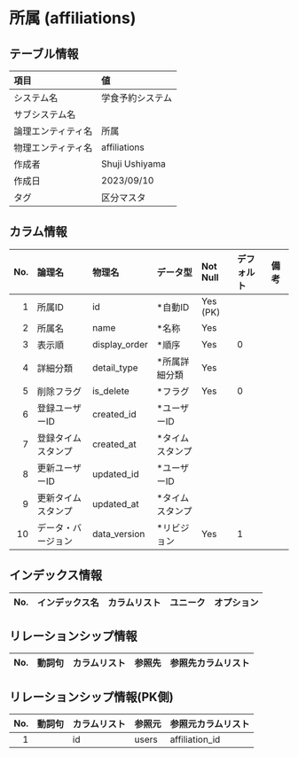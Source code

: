 # 所属 (affiliations)

## テーブル情報

| 項目                           | 値                                                                                                   |
|:-------------------------------|:-----------------------------------------------------------------------------------------------------|
| システム名                     | 学食予約システム                                                                                     |
| サブシステム名                 |                                                                                                      |
| 論理エンティティ名             | 所属                                                                                                 |
| 物理エンティティ名             | affiliations                                                                                         |
| 作成者                         | Shuji Ushiyama                                                                                       |
| 作成日                         | 2023/09/10                                                                                           |
| タグ                           | 区分マスタ                                                                                           |



## カラム情報

| No. | 論理名                         | 物理名                         | データ型                       | Not Null | デフォルト           | 備考                           |
|----:|:-------------------------------|:-------------------------------|:-------------------------------|:---------|:---------------------|:-------------------------------|
|   1 | 所属ID                         | id                             | *自動ID                        | Yes (PK) |                      |                                |
|   2 | 所属名                         | name                           | *名称                          | Yes      |                      |                                |
|   3 | 表示順                         | display_order                  | *順序                          | Yes      | 0                    |                                |
|   4 | 詳細分類                       | detail_type                    | *所属詳細分類                  | Yes      |                      |                                |
|   5 | 削除フラグ                     | is_delete                      | *フラグ                        | Yes      | 0                    |                                |
|   6 | 登録ユーザーID                 | created_id                     | *ユーザーID                    |          |                      |                                |
|   7 | 登録タイムスタンプ             | created_at                     | *タイムスタンプ                |          |                      |                                |
|   8 | 更新ユーザーID                 | updated_id                     | *ユーザーID                    |          |                      |                                |
|   9 | 更新タイムスタンプ             | updated_at                     | *タイムスタンプ                |          |                      |                                |
|  10 | データ・バージョン             | data_version                   | *リビジョン                    | Yes      | 1                    |                                |



## インデックス情報

| No. | インデックス名                 | カラムリスト                             | ユニーク   | オプション                     | 
|----:|:-------------------------------|:-----------------------------------------|:-----------|:-------------------------------|



## リレーションシップ情報

| No. | 動詞句                         | カラムリスト                             | 参照先                         | 参照先カラムリスト                       |
|----:|:-------------------------------|:-----------------------------------------|:-------------------------------|:-----------------------------------------|



## リレーションシップ情報(PK側)

| No. | 動詞句                         | カラムリスト                             | 参照元                         | 参照元カラムリスト                       |
|----:|:-------------------------------|:-----------------------------------------|:-------------------------------|:-----------------------------------------|
|   1 |                                | id                                       | users                          | affiliation_id                           |


